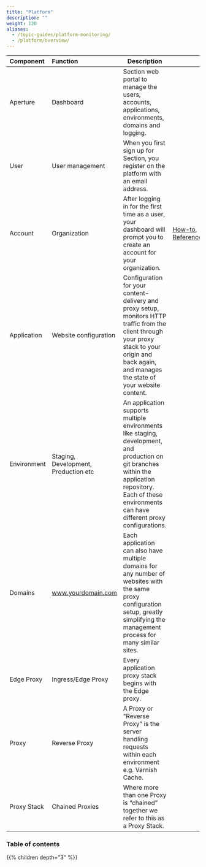 ```yaml
---
title: "Platform"
description: ""
weight: 120
aliases:
  - /topic-guides/platform-monitoring/
  - /platform/overview/
---
```


| Component | Function | Description  |   |   |
|:--|:--|---|---|---|
| Aperture | Dashboard | Section web portal to manage the users, accounts, applications, environments, domains and logging. |   |   |
| User | User management | When you first sign up for Section, you register on the platform with an email address. |   |   |
| Account | Organization | After logging in for the first time as a user, your dashboard will prompt you to create an account for your organization. | [How-to](/docs/platform/how-tos/account/), [Reference](/docs/platform/reference/account-management/)  |   |
| Application | Website configuration | Configuration for your content-delivery and proxy setup, monitors HTTP traffic from the client through your proxy stack to your origin and back again, and manages the state of your website content. |   |   |
| Environment | Staging, Development, Production etc  | An application supports multiple environments like staging, development, and production on git branches within the application repository. Each of these environments can have different proxy configurations. |   |   |
| Domains | www.yourdomain.com | Each application can also have multiple domains for any number of websites with the same proxy configuration setup, greatly simplifying the management process for many similar sites. |   |   |
| Edge Proxy | Ingress/Edge Proxy | Every application proxy stack begins with the Edge proxy. |   |   |
| Proxy | Reverse Proxy | A Proxy or "Reverse Proxy” is the server handling requests within each environment e.g. Varnish Cache. |   |   |
| Proxy Stack | Chained Proxies | Where more than one Proxy is “chained” together we refer to this as a Proxy Stack. |   |   |

### Table of contents

{{% children depth="3" %}}
